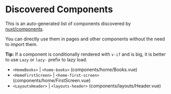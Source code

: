 # Discovered Components

This is an auto-generated list of components discovered by [nuxt/components](https://github.com/nuxt/components).

You can directly use them in pages and other components without the need to import them.

**Tip:** If a component is conditionally rendered with `v-if` and is big, it is better to use `Lazy` or `lazy-` prefix to lazy load.

- `<HomeBooks>` | `<home-books>` (components/home/Books.vue)
- `<HomeFirstScreen>` | `<home-first-screen>` (components/home/FirstScreen.vue)
- `<LayoutsHeader>` | `<layouts-header>` (components/layouts/Header.vue)
